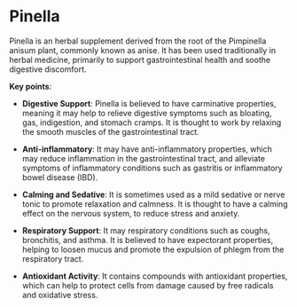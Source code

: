[//]: # (
source: gpt-3 + jph editing
tags: herbal supplements
)

# Pinella

Pinella is an herbal supplement derived from the root of the Pimpinella anisum plant, commonly known as anise. It has been used traditionally in herbal medicine, primarily to support gastrointestinal health and soothe digestive discomfort.

**Key points**:

* **Digestive Support**: Pinella is believed to have carminative properties, meaning it may help to relieve digestive symptoms such as bloating, gas, indigestion, and stomach cramps. It is thought to work by relaxing the smooth muscles of the gastrointestinal tract.

* **Anti-inflammatory**: It may have anti-inflammatory properties, which may reduce inflammation in the gastrointestinal tract, and alleviate symptoms of inflammatory conditions such as gastritis or inflammatory bowel disease (IBD).

* **Calming and Sedative**: It is sometimes used as a mild sedative or nerve tonic to promote relaxation and calmness. It is thought to have a calming effect on the nervous system, to reduce stress and anxiety.

* **Respiratory Support**: It may respiratory conditions such as coughs, bronchitis, and asthma. It is believed to have expectorant properties, helping to loosen mucus and promote the expulsion of phlegm from the respiratory tract.

* **Antioxidant Activity**: It contains compounds with antioxidant properties, which can help to protect cells from damage caused by free radicals and oxidative stress.
